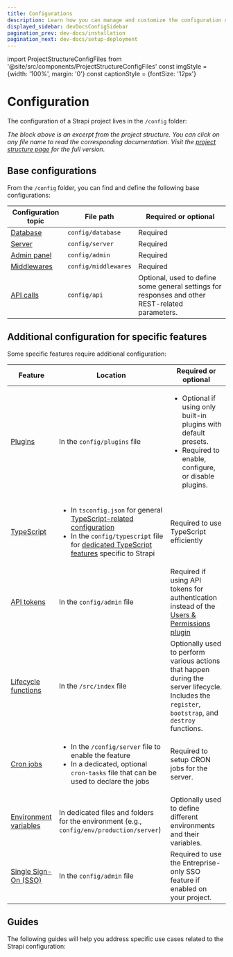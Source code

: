 ```yaml
---
title: Configurations
description: Learn how you can manage and customize the configuration of your Strapi application.
displayed_sidebar: devDocsConfigSidebar
pagination_prev: dev-docs/installation
pagination_next: dev-docs/setup-deployment
---
```


import ProjectStructureConfigFiles from '@site/src/components/ProjectStructureConfigFiles'
const imgStyle = {width: '100%', margin: '0'}
const captionStyle = {fontSize: '12px'}

# Configuration

The configuration of a Strapi project lives in the `/config` folder:

<ProjectStructureConfigFiles />

<em style={captionStyle}>The block above is an excerpt from the project structure. You can click on any file name to read the corresponding documentation. Visit the <a href="/dev-docs/project-structure">project structure page</a> for the full version.</em>

## Base configurations

From the `/config` folder, you can find and define the following base configurations:

| Configuration topic | File path | Required or optional |
|-----|----|----|
| [Database](/dev-docs/configurations/database) | `config/database` | Required |
| [Server](/dev-docs/configurations/server) | `config/server` | Required
| [Admin panel](/dev-docs/configurations/admin-panel) | `config/admin` | Required |
| [Middlewares](/dev-docs/configurations/middlewares) | `config/middlewares` | Required |
| [API calls](/dev-docs/configurations/api) | `config/api` | Optional, used to define some general settings for responses and other REST-related parameters. |

## Additional configuration for specific features

Some specific features require additional configuration:

| Feature | Location | Required or optional |
|---------|------|------|
| [Plugins](/dev-docs/configurations/plugins) | In the `config/plugins` file | <ul><li>Optional if using only built-in plugins with default presets.</li><li>Required to enable, configure, or disable plugins.</li></ul> |
| [TypeScript](/dev-docs/configurations/typescript) | <ul><li>In `tsconfig.json` for general [TypeScript-related configuration](/dev-docs/configurations/typescript#project-structure-and-typescript-specific-configuration-files)</li><li>In the `config/typescript` file for [dedicated TypeScript features](/dev-docs/configurations/typescript#strapi-specific-configuration-for-typescript) specific to Strapi</li></ul> | Required to use TypeScript efficiently |
| [API tokens](/dev-docs/configurations/api-tokens) | In the `config/admin` file | Required if using API tokens for authentication instead of the [Users & Permissions plugin](/dev-docs/plugins/users-permissions) |
| [Lifecycle functions](/dev-docs/configurations/functions) | In the `/src/index` file | Optionally used to perform various actions that happen during the server lifecycle. Includes the `register`, `bootstrap`, and `destroy` functions. |
| [Cron jobs](/dev-docs/configurations/cron) | <ul><li>In the `/config/server` file to enable the feature</li><li>In a dedicated, optional `cron-tasks` file that can be used to declare the jobs</li></ul> | Required to setup CRON jobs for the server. |
| [Environment variables](/dev-docs/configurations/environment) | In dedicated files and folders for the environment (e.g., `config/env/production/server`) | Optionally used to define different environments and their variables. |
| [Single Sign-On (SSO)](/dev-docs/configurations/sso) <EnterpriseBadge /> | In the `config/admin` file | Required to use the Entreprise-only SSO feature if enabled on your project. |

## Guides

The following guides will help you address specific use cases related to the Strapi configuration:

<CustomDocCard small title="How to create custom conditions for Role-Based Access Control (RBAC)" link="/dev-docs/configurations/rbac" />

<CustomDocCard small title="How to use public assets" link="/dev-docs/configurations/public-assets" />

<CustomDocCard small title="How to access configuration values from the code" link="/dev-docs/configurations/guides/access-configuration-values" />

<CustomDocCard small title="How to access and cast environment variables" link="/dev-docs/configurations/guides/access-cast-environment-variables" />
